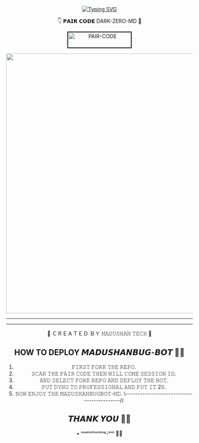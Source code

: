 <div align="center">

     
  [![Typing SVG](https://readme-typing-svg.herokuapp.com?font=Rockstar-ExtraBold&color=F01&lines=DARK+MADUSHANBUGBOT+MD+WATSAPP+BOT)](https://git.io/typing-svg)



👇 𝗣𝗔𝗜𝗥 𝗖𝗢𝗗𝗘 DARK-ZERO-MD 💚

<a href="https://pair-web-public.koyeb.app/"><img src="https://i.ibb.co/5BGSVZw/pair-code-btn-zusyco.png" alt="PAIR-CODE" border="2" width="170" height="41" ></a>


  <p align="center">
<a href="https://github.com/navinofc44/DARK-ZERO-MD/new/main">
    <img src="https://i.ibb.co/HXMpHtQ/Whats-App-Image-2024-09-06-at-12-37-36-5017b4bc.jpg"  width="700px">
</a>
<hr>

<hr>

  

👿 ＣＲＥＡＴＥＤ ＢＹ 𝙼𝙰𝙳𝚄𝚂𝙷𝙰𝙽 𝚃𝙴𝙲𝙷 💫

## HOW TO DEPLOY 𝙈𝘼𝘿𝙐𝙎𝙃𝘼𝙉𝘽𝙐𝙂-𝘽𝙊𝙏 👨‍💻

1) 𝙵𝙸𝚁𝚂𝚃 𝙵𝙾𝚁𝙺 𝚃𝙷𝙴 𝚁𝙴𝙿𝙾.
2) 𝚂𝙲𝙰𝙽 𝚃𝙷𝙴 𝙿𝙰𝙸𝚁 𝙲𝙾𝙳𝙴 𝚃𝙷𝙴𝙽 𝚆𝙸𝙻𝙻 𝙲𝙾𝙼𝙴 𝚂𝙴𝚂𝚂𝙸𝙾𝙽 𝙸𝙳.
4) 𝙰𝙽𝙳 𝚂𝙴𝙻𝙴𝙲𝚃 𝙵𝙾𝚁𝙺 𝚁𝙴𝙿𝙾 𝙰𝙽𝙳 𝙳𝙴𝙿𝙻𝙾𝚈 𝚃𝙷𝙴 𝙱𝙾𝚃.
5) 𝙿𝚄𝚃 𝙳𝚈𝙽𝙾 𝚃𝙾 𝙿𝚁𝙾𝙵𝙴𝚂𝚂𝙸𝙾𝙽𝙰𝙻 𝙰𝙽𝙳 𝙿𝚄𝚃 𝙸𝚃 2𝚇.
6) 𝙽𝙾𝚆 𝙴𝙽𝙹𝙾𝚈 𝚃𝙷𝙴 𝙼𝙰𝙳𝚄𝚂𝙷𝙰𝙽𝙱𝚄𝙶𝙱𝙾𝚃-𝙼𝙳.
\\-------------------------------------------//
## 𝙏𝙃𝘼𝙉𝙆 𝙔𝙊𝙐 🙂💗

• ᵐᵃᵈᵘˢʰᵃⁿᵇᵘᵍ-ᵇᵒᵗ 💚💫
